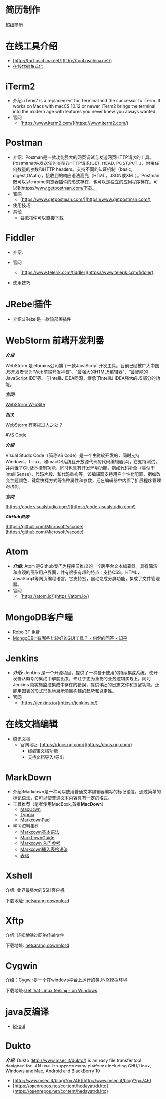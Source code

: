 # 简历制作

[超级简历](https://www.wondercv.com/)




# 在线工具介绍
- [http://tool.oschina.net/](http://tool.oschina.net/)
- [在线代码格式化](http://tool.oschina.net/codeformat/json)

 
  
# iTerm2
- 介绍: iTerm2 is a replacement for Terminal and the successor to iTerm. It works on Macs with macOS 10.12 or newer. iTerm2 brings the terminal into the modern age with features you never knew you always wanted.
- 官网
   - [https://www.iterm2.com/](https://www.iterm2.com/)

   
# Postman
- 介绍:  Postman是一款功能强大的网页调试与发送网页HTTP请求的工具。Postman能够发送任何类型的HTTP请求(GET, HEAD, POST,PUT..)，附带任何数量的参数和HTTP headers。支持不同的认证机制（basic, digest,OAuth），接收到的响应语法高亮（HTML，JSON或XML）。Postman既可以以chrome浏览器插件的形式存在，也可以是独立的应用程序存在。可以到https://www.getpostman.com/下载。
- 官网
   - [https://www.getpostman.com/](https://www.getpostman.com/) 
- 使用技巧 
- 其他
   - 谷歌插件可以直接下载

# Fiddler 
- 介绍:
- 官网

   - [https://www.telerik.com/fiddler](https://www.telerik.com/fiddler)
- 使用技巧

   
# JRebel插件
- 介绍:JRebel是一款热部署插件




# WebStorm 前端开发利器


***介绍*** 

WebStorm 是jetbrains公司旗下一款JavaScript 开发工具。目前已经被广大中国JS开发者誉为“Web前端开发神器”、“最强大的HTML5编辑器”、“最智能的JavaScript IDE”等。与IntelliJ IDEA同源，继承了IntelliJ IDEA强大的JS部分的功能。

***官网:*** 

[WebStorm WebSite](https://www.jetbrains.com/webstorm/)

***相关***

[WebStorm 有哪些过人之处？](https://www.zhihu.com/question/20936155)



#VS Code

***介绍***

Visual Studio Code（简称VS Code）是一个由微软开发的，同时支持Windows、Linux、和macOS系统且开放源代码的代码编辑器[4]，它支持测试，并内置了Git 版本控制功能，同时也具有开发环境功能，例如代码补全（类似于 IntelliSense）、代码片段、和代码重构等，该编辑器支持用户个性化配置，例如改变主题颜色、键盘快捷方式等各种属性和参数，还在编辑器中内置了扩展程序管理的功能。

***官网***

[https://code.visualstudio.com/](https://code.visualstudio.com/)

***GitHub资源***

[https://github.com/Microsoft/vscode](https://github.com/Microsoft/vscode)



# Atom
- ***介绍:*** Atom 是Github专门为程序员推出的一个跨平台文本编辑器。具有简洁和直观的图形用户界面，并有很多有趣的特点：支持CSS，HTML，JavaScript等网页编程语言。它支持宏，自动完成分屏功能，集成了文件管理器。
- 官网
   - [https://atom.io/](https://atom.io/) 

   
   
   
   


# MongoDB客户端

- [Robo 3T 免费](https://robomongo.org/)
- [MongoDB上有哪些比较好的GUI工具？ - 何健的回答 - 知乎](https://www.zhihu.com/question/31903748/answer/54321387)


# Jenkins
- ***介绍:*** Jenkins 是一个开源项目，提供了一种易于使用的持续集成系统，使开发者从繁杂的集成中解脱出来，专注于更为重要的业务逻辑实现上。同时 Jenkins 能实施监控集成中存在的错误，提供详细的日志文件和提醒功能，还能用图表的形式形象地展示项目构建的趋势和稳定性。
- 官网
   - [https://jenkins.io/](https://jenkins.io/) 

   
# 在线文档编辑
- 腾讯文档
   - 官网地址: [https://docs.qq.com/](https://docs.qq.com/)
      - 线编辑文档功能
      - 支持文档导入/导出
   


# MarkDown

   - 介绍:Markdown是一种可以使用普通文本编辑器编写的标记语言，通过简单的标记语法，它可以使普通文本内容具有一定的格式。
   - 工具推荐（笔者使用MacBook,首推**MacDown**）
      - [MacDown](https://macdown.uranusjr.com/) 
      - [Typora](https://typora.io/)
      - [MarkdownPad](http://markdownpad.com/)
   - 学习资料推荐
      - [Markdown基本语法
](https://www.jianshu.com/p/191d1e21f7ed)
      - [MarkDownGuide](https://www.markdownguide.org/)
      - [Markdown 入门参考](http://xianbai.me/learn-md/index.html)
      - [Markdown插入表格语法](https://www.jianshu.com/p/2df05f279331)
      - [表格](http://xianbai.me/learn-md/article/extension/table.html)









# Xshell

介绍: 业界最强大的SSH客户机

下载地址: [netsarang downnload](<https://www.netsarang.com/zh/all-downloads/>)

#  Xftp

介绍: 轻松地通过网络传输文件

下载地址: [netsarang downnload](<https://www.netsarang.com/zh/all-downloads/>)






# Cygwin

介绍：Cygwin是一个在windows平台上运行的类UNIX模拟环境

下载地址:[Get that Linux feeling - on Windows](https://www.cygwin.com/)



# java反编译

- [jd-gui](https://github.com/java-decompiler/jd-gui)




# Dukto

***介绍:*** Dukto (http://www.msec.it/dukto/) is an easy file transfer tool designed for LAN use. It supports many platforms including GNU/Linux, Windows and Mac, Android and BlackBerry 10.

- [http://www.msec.it/blog/?p=746](http://www.msec.it/blog/?p=746)
- [https://openrepos.net/content/hedayat/dukto](https://openrepos.net/content/hedayat/dukto)
